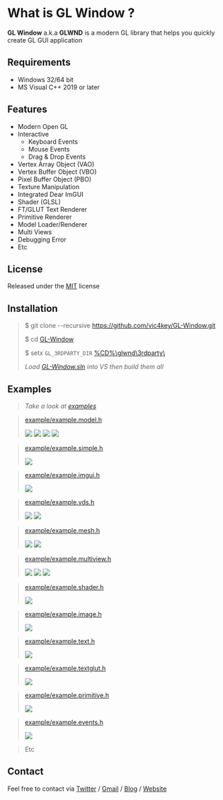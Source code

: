 
# What is GL Window ?

**GL Window** a.k.a **GLWND** is a modern GL library that helps you quickly create GL GUI application

## Requirements

* Windows 32/64 bit
* MS Visual C++ 2019 or later

## Features
* Modern Open GL
* Interactive
  * Keyboard Events
  * Mouse Events
  * Drag & Drop Events
 * Vertex Array Object (VAO)
 * Vertex Buffer Object (VBO)
 * Pixel Buffer Object (PBO)
 * Texture Manipulation
 * Integrated Dear ImGUI
 * Shader (GLSL)
 * FT/GLUT Text Renderer
 * Primitive Renderer
 * Model Loader/Renderer
 * Multi Views
 * Debugging Error
 * Etc

## License

Released under the [MIT](LICENSE.md) license

## Installation

>$ git clone --recursive https://github.com/vic4key/GL-Window.git
>
>$ cd [GL-Window](https://github.com/vic4key/GL-Window)
>
>$ setx `GL_3RDPARTY_DIR` [%CD%\\glwnd\\3rdparty\\](https://github.com/vic4key/gl-3rdparty)
>
> *Load [GL-Window.sln](https://github.com/vic4key/GL-Window/blob/master/GL-Window.sln) into VS then build them all*

## Examples

> *Take a look at [examples](example)*

>[example/example.model.h](example/example.model.h)
>
>![](screenshots/example.model-raptor.png?)
>![](screenshots/example.model-chest.png?)
>![](screenshots/example.model-gun.png?)
>![](screenshots/example.model-gun-2.png?)

>[example/example.simple.h](example/example.simple.h)
>
>![](screenshots/example.simple.png?)

>[example/example.imgui.h](example/example.imgui.h)
>
>![](screenshots/example.imgui.png?)

>[example/example.vds.h](example/example.vds.h)
>
>![](screenshots/example.vds-2a.png?)
>![](screenshots/example.vds-4a.png?)

>[example/example.mesh.h](example/example.mesh.h)
>
>![](screenshots/example.mesh-1.png?)
>![](screenshots/example.mesh-2.png?)

>[example/example.multiview.h](example/example.multiview.h)
>
>![](screenshots/example.multiview-2x2.png?)
>![](screenshots/example.multiview-2x1.png?)
>![](screenshots/example.multiview-1x2.png?)

>[example/example.shader.h](example/example.shader.h)
>
>![](screenshots/example.shader.png?)

>[example/example.image.h](example/example.image.h)
>
>![](screenshots/example.image.png?)

>[example/example.text.h](example/example.text.h)
>
>![](screenshots/example.text.png?)

>[example/example.textglut.h](example/example.textglut.h)
>
>![](screenshots/example.textglut.png?)

>[example/example.primitive.h](example/example.primitive.h)
>
>![](screenshots/example.primitive.png?)

>[example/example.events.h](example/example.events.h)
>
>![](screenshots/example.events.png?)

>Etc

## Contact
Feel free to contact via [Twitter](https://twitter.com/vic4key) / [Gmail](mailto:vic4key@gmail.com) / [Blog](https://blog.vic.onl/) / [Website](https://vic.onl/)
